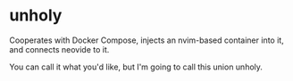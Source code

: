 # unholy

Cooperates with Docker Compose, injects an nvim-based container
into it, and connects neovide to it.

You can call it what you'd like, but I'm going to call this union unholy.
